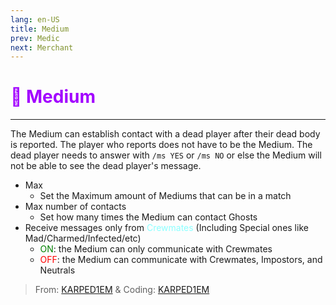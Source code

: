 ```yaml
---
lang: en-US
title: Medium
prev: Medic
next: Merchant
---
```


# <font color=#a200ff>👻 <b>Medium</b></font> <Badge text="Support" type="tip" vertical="middle"/>
---

The Medium can establish contact with a dead player after their dead body is reported. The player who reports does not have to be the Medium. The dead player needs to answer with `/ms YES` or `/ms NO` or else the Medium will not be able to see the dead player's message.
* Max
  * Set the Maximum amount of Mediums that can be in a match
* Max number of contacts
  * Set how many times the Medium can contact Ghosts
* Receive messages only from <font color=#8cffff>Crewmates</font> (Including Special ones like Mad/Charmed/Infected/etc)
  * <font color=green>ON</font>: the Medium can only communicate with Crewmates
  * <font color=red>OFF</font>: the Medium can communicate with Crewmates, Impostors, and Neutrals

> From: [KARPED1EM](https://github.com/KARPED1EM) & Coding: [KARPED1EM](https://github.com/KARPED1EM)